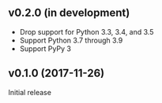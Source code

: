 v0.2.0 (in development)
-----------------------
- Drop support for Python 3.3, 3.4, and 3.5
- Support Python 3.7 through 3.9
- Support PyPy 3

v0.1.0 (2017-11-26)
-------------------
Initial release

